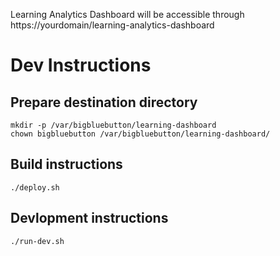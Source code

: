 Learning Analytics Dashboard will be accessible through https://yourdomain/learning-analytics-dashboard

# Dev Instructions

## Prepare destination directory

```
mkdir -p /var/bigbluebutton/learning-dashboard
chown bigbluebutton /var/bigbluebutton/learning-dashboard/
```

## Build instructions

```
./deploy.sh
```

## Devlopment instructions

```
./run-dev.sh
```
